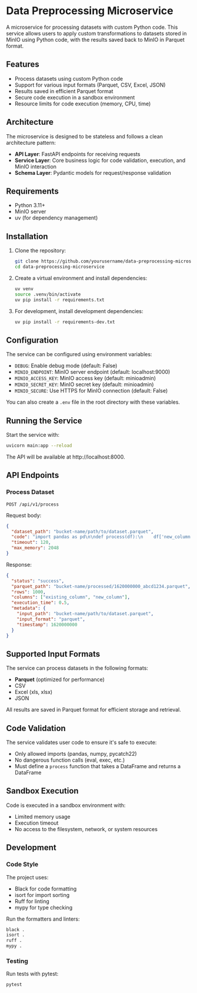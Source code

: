 # Data Preprocessing Microservice

A microservice for processing datasets with custom Python code. This service allows users to apply custom transformations to datasets stored in MinIO using Python code, with the results saved back to MinIO in Parquet format.

## Features

- Process datasets using custom Python code
- Support for various input formats (Parquet, CSV, Excel, JSON)
- Results saved in efficient Parquet format
- Secure code execution in a sandbox environment
- Resource limits for code execution (memory, CPU, time)

## Architecture

The microservice is designed to be stateless and follows a clean architecture pattern:

- **API Layer**: FastAPI endpoints for receiving requests
- **Service Layer**: Core business logic for code validation, execution, and MinIO interaction
- **Schema Layer**: Pydantic models for request/response validation

## Requirements

- Python 3.11+
- MinIO server
- uv (for dependency management)

## Installation

1. Clone the repository:
   ```bash
   git clone https://github.com/yourusername/data-preprocessing-microservice.git
   cd data-preprocessing-microservice
   ```

2. Create a virtual environment and install dependencies:
   ```bash
   uv venv
   source .venv/bin/activate
   uv pip install -r requirements.txt
   ```

3. For development, install development dependencies:
   ```bash
   uv pip install -r requirements-dev.txt
   ```

## Configuration

The service can be configured using environment variables:

- `DEBUG`: Enable debug mode (default: False)
- `MINIO_ENDPOINT`: MinIO server endpoint (default: localhost:9000)
- `MINIO_ACCESS_KEY`: MinIO access key (default: minioadmin)
- `MINIO_SECRET_KEY`: MinIO secret key (default: minioadmin)
- `MINIO_SECURE`: Use HTTPS for MinIO connection (default: False)

You can also create a `.env` file in the root directory with these variables.

## Running the Service

Start the service with:

```bash
uvicorn main:app --reload
```

The API will be available at http://localhost:8000.

## API Endpoints

### Process Dataset

```
POST /api/v1/process
```

Request body:
```json
{
  "dataset_path": "bucket-name/path/to/dataset.parquet",
  "code": "import pandas as pd\n\ndef process(df):\n    df['new_column'] = df['existing_column'] * 2\n    return df",
  "timeout": 120,
  "max_memory": 2048
}
```

Response:
```json
{
  "status": "success",
  "parquet_path": "bucket-name/processed/1620000000_abcd1234.parquet",
  "rows": 1000,
  "columns": ["existing_column", "new_column"],
  "execution_time": 0.5,
  "metadata": {
    "input_path": "bucket-name/path/to/dataset.parquet",
    "input_format": "parquet",
    "timestamp": 1620000000
  }
}
```

## Supported Input Formats

The service can process datasets in the following formats:
- **Parquet** (optimized for performance)
- CSV
- Excel (xls, xlsx)
- JSON

All results are saved in Parquet format for efficient storage and retrieval.

## Code Validation

The service validates user code to ensure it's safe to execute:

- Only allowed imports (pandas, numpy, pycatch22)
- No dangerous function calls (eval, exec, etc.)
- Must define a `process` function that takes a DataFrame and returns a DataFrame

## Sandbox Execution

Code is executed in a sandbox environment with:

- Limited memory usage
- Execution timeout
- No access to the filesystem, network, or system resources

## Development

### Code Style

The project uses:
- Black for code formatting
- isort for import sorting
- Ruff for linting
- mypy for type checking

Run the formatters and linters:
```bash
black .
isort .
ruff .
mypy .
```

### Testing

Run tests with pytest:
```bash
pytest
```

